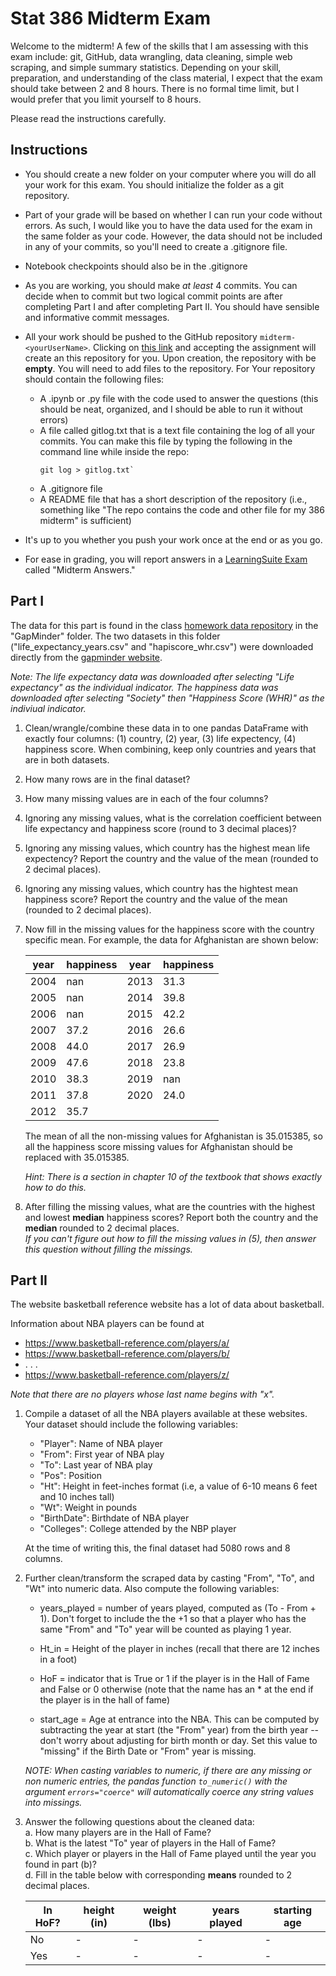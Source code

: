 # Stat 386 Midterm Exam 
Welcome to the midterm!  A few of the skills that I am assessing with this exam include:  git, GitHub, data wrangling, data cleaning, simple web scraping, and simple summary statistics.  Depending on your skill, preparation, and understanding of the class material, I expect that the exam should take between 2 and 8 hours.  There is no formal time limit, but I would prefer that you limit yourself to 8 hours.  

Please read the instructions carefully.  

## Instructions
* You should create a new folder on your computer where you will do all your work for this exam.  You should initialize the folder as a git repository.   
* Part of your grade will be based on whether I can run your code without errors.  As such, I would like you to have the data used for the exam in the same folder as your code.  However, the data should not be included in any of your commits, so you'll need to create a .gitignore file. 
* Notebook checkpoints should also be in the .gitignore
* As you are working, you should make *at least* 4 commits.  You can decide when to commit but two logical commit points are after completing Part I and after completing Part II.  You should have sensible and informative commit messages.  
* All your work should be pushed to the GitHub repository `midterm-<yourUserName>`.  Clicking on [this link](https://classroom.github.com/a/MInIk_-5) and accepting the assignment will create an this repository for you.  Upon creation, the repository with be **empty**.  You will need to add files to the repository.  For Your repository should contain the following files:
  * A .ipynb or .py file with the code used to answer the questions (this should be neat, organized, and I should be able to run it without errors)
  * A file called gitlog.txt that is a text file containing the log of all your commits.  You can make this file by typing the following in the command line while inside the repo: 
    ```
    git log > gitlog.txt` 
    ```
  * A .gitignore file
  * A README file that has a short description of the repository (i.e., something like "The repo contains the code and other file for my 386 midterm" is sufficient)

* It's up to you whether you push your work once at the end or as you go.     
* For ease in grading, you will report answers in a [LearningSuite Exam](https://learningsuite.byu.edu/.W-9A/cid-e0PuJi4wmjUo/student/exam/info/id-xVR6) called "Midterm Answers."  


## Part I
The data for this part is found in the class [homework data repository](https://github.com/stat386-fall2022/homework-data) in the "GapMinder" folder.  The two datasets in this folder ("life_expectancy_years.csv" and "hapiscore_whr.csv") were downloaded directly from the [gapminder website](https://www.gapminder.org/data/). 

*Note: The life expectancy data was downloaded after selecting "Life expectancy" as the individual indicator.  The happiness data was downloaded after selecting "Society" then "Happiness Score (WHR)" as the indiviual indicator.*


1.  Clean/wrangle/combine these data in to one pandas DataFrame with exactly four columns:  (1) country, (2) year, (3) life expectency, (4) happiness score.  When combining, keep only countries and years that are in both datasets.

2.  How many rows are in the final dataset?
3.  How many missing values are in each of the four columns?  
4.  Ignoring any missing values, what is the correlation coefficient between life expectancy and happiness score (round to 3 decimal places)?
5. Ignoring any missing values, which country has the highest mean life expectency?  Report the country and the value of the mean (rounded to 2 decimal places).
6. Ignoring any missing values, which country has the hightest mean happiness score?  Report the country and the value of the mean (rounded to 2 decimal places). 
7.  Now fill in the missing values for the happiness score with the country specific mean.  For example, the data for Afghanistan are shown below:

    | year | happiness | year | happiness |
    |----- | ----------|----- | ----------|
    |2004 | nan | 2013 |31.3 |
    |2005 | nan | 2014 |39.8 |
    |2006 | nan | 2015 |42.2 |
    |2007 | 37.2 | 2016  | 26.6 |
    |2008 | 44.0 | 2017  |26.9 |
    |2009 | 47.6 | 2018  | 23.8 |
    |2010 | 38.3 | 2019  | nan |
    |2011 | 37.8 | 2020  |24.0 |
    |2012 | 35.7 | 


    The mean of all the non-missing values for Afghanistan is 35.015385, so all the happiness score missing values for Afghanistan should be replaced with 35.015385.  

    *Hint: There is a section in chapter 10 of the textbook that shows exactly how to do this.*

8. After filling the missing values, what are the countries with the highest and lowest **median** happiness scores?  Report both the country and the **median** rounded to 2 decimal places.  
    *If you can't figure out how to fill the missing values in (5), then answer this question without filling the missings.*


## Part II

The website basketball reference website has a lot of data about basketball. 

Information about NBA players can be found at 
*  https://www.basketball-reference.com/players/a/
*  https://www.basketball-reference.com/players/b/
*  . . .  
*  https://www.basketball-reference.com/players/z/

*Note that there are no players whose last name begins with "x".*

1. Compile a dataset of all the NBA players available at these websites. Your dataset should include the following variables: 
    * "Player":  Name of NBA player
    * "From":  First year of NBA play
    * "To": Last year of NBA play
    * "Pos": Position 
    * "Ht": Height in feet-inches format (i.e, a value of 6-10 means 6 feet and 10 inches tall)
    * "Wt": Weight in pounds
    * "BirthDate": Birthdate of NBA player
    * "Colleges": College attended by the NBP player
    
    At the time of writing this, the final dataset had 5080 rows and 8 columns.  

2. Further clean/transform the scraped data by casting "From", "To", and "Wt" into numeric data. Also compute the following variables:

    * years_played = number of years played, computed as (To - From + 1).  Don't forget to include the  the +1 so that a player who has the same "From" and "To" year will be counted as playing 1 year.

    * Ht_in = Height of the player in inches (recall that there are 12 inches in a foot)

    * HoF = indicator that is True or 1 if the player is in the Hall of Fame and False or 0 otherwise (note that the name has an * at the end if the player is in the hall of fame)

    * start_age = Age at entrance into the NBA.  This can be computed by subtracting the year at start (the "From" year) from the birth year -- don't worry about adjusting for birth month or day.  Set this value to "missing" if the Birth Date or "From" year is missing.  

    *NOTE: When casting variables to numeric, if there are any missing or non numeric entries, the pandas function `to_numeric()` with the argument `errors="coerce"` will automatically coerce any string values into missings.*

3. Answer the following questions about the cleaned data:    
    a. How many players are in the Hall of Fame?     
    b. What is the latest "To" year of players in the Hall of Fame?      
    c. Which player or players in the Hall of Fame played until the year you found in part (b)?         
    d. Fill in the table below with corresponding **means** rounded to 2 decimal places. 

    | In HoF? | height (in) | weight (lbs) | years played | starting age |
    |------|----- | ----------|----- | ----------|
    | No | - | - | - | - |
    | Yes | - | - | - | - |
